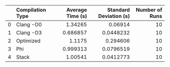 |    | Compilation Type   |   Average Time (s) |   Standard Deviation (s) |   Number of Runs |
|---:|:-------------------|-------------------:|-------------------------:|-----------------:|
|  0 | Clang -O0          |           1.34265  |                0.06914   |               10 |
|  1 | Clang -O3          |           0.686857 |                0.0448232 |               10 |
|  2 | Optimized          |           1.1175   |                0.294606  |               10 |
|  3 | Phi                |           0.999313 |                0.0796519 |               10 |
|  4 | Stack              |           1.00541  |                0.0412773 |               10 |